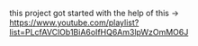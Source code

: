 this project got started with the help of this -> https://www.youtube.com/playlist?list=PLcfAVClOb1BiA6oIfHQ6Am3lpWzOmMO6J
